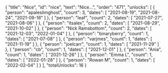 {
  "title": "Nice",
  "id": "nice",
  "text": "Nice…",
  "order": "471",
  "unlocks": [
    {
      "person": "apaleslimghost",
      "count": 3,
      "dates": [
        "2021-08-19",
        "2021-08-24",
        "2021-09-18"
      ]
    },
    {
      "person": "leaf",
      "count": 2,
      "dates": [
        "2021-07-27",
        "2021-08-06"
      ]
    },
    {
      "person": "itsalex",
      "count": 2,
      "dates": [
        "2021-08-29",
        "2021-10-02"
      ]
    },
    {
      "person": "Nick Ramsbottom",
      "count": 2,
      "dates": [
        "2021-12-03",
        "2022-01-04"
      ]
    },
    {
      "person": "binaryberry",
      "count": 1,
      "dates": [
        "2021-07-08"
      ]
    },
    {
      "person": "varjmes",
      "count": 1,
      "dates": [
        "2021-11-19"
      ]
    },
    {
      "person": "joelcarr",
      "count": 1,
      "dates": [
        "2021-11-29"
      ]
    },
    {
      "person": "cb",
      "count": 1,
      "dates": [
        "2021-12-01"
      ]
    },
    {
      "person": "Ania",
      "count": 1,
      "dates": [
        "2021-12-26"
      ]
    },
    {
      "person": "Emma L",
      "count": 1,
      "dates": [
        "2022-01-28"
      ]
    },
    {
      "person": "Rowan M",
      "count": 1,
      "dates": [
        "2022-02-04"
      ]
    }
  ],
  "totalUnlocks": 16
}